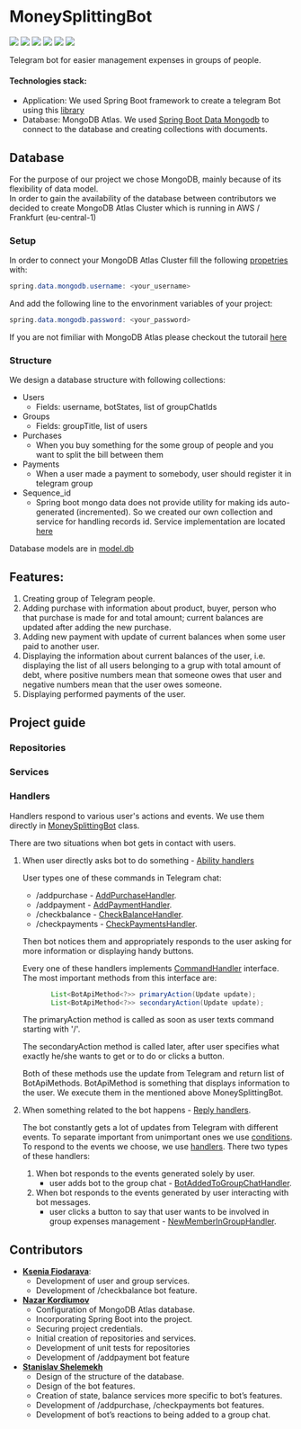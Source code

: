 # MoneySplittingBot

[![](https://img.shields.io/badge/Spring_Boot-2.3.0-yellowgreen)](https://spring.io/projects/spring-boot)
[![](https://img.shields.io/badge/Telegrambots_Abilities-4.7-lightgrey)](https://github.com/rubenlagus/TelegramBots/tree/master/telegrambots-abilities)
[![](https://img.shields.io/badge/Lombok-1.18.8-red)](https://projectlombok.org)
[![](https://img.shields.io/badge/Maven-4.0.0-green)](https://maven.apache.org)
[![](https://img.shields.io/badge/JUnit-5.0-blue)](https://junit.org/junit5)
[![](https://img.shields.io/badge/de.flapdoodle.embed.mongo-2.2.0-orange)](https://github.com/flapdoodle-oss/de.flapdoodle.embed.mongo)


Telegram bot for easier management expenses in groups of people. 

#### Technologies stack:

- Application: We used Spring Boot framework to create a telegram Bot using this [library](https://github.com/rubenlagus/TelegramBots/tree/master/telegrambots-abilities) <br>
- Database: MongoDB Atlas. We used [Spring Boot Data Mongodb](https://spring.io/guides/gs/accessing-data-mongodb/) 
to connect to the database and creating collections with documents.

## Database

For the purpose of our project we chose MongoDB, mainly because of its flexibility of data model. <br>
In order to gain the availability of the database between contributors we decided to create MongoDB Atlas Cluster which is running in AWS / Frankfurt (eu-central-1)

### Setup

In order to connect your MongoDB Atlas Cluster fill the following 
[propetries](https://github.com/nazkord/MoneySplittingBot/blob/master/src/main/resources/application.properties)
with: 
```java
spring.data.mongodb.username: <your_username>
```

 And add the following line to the envorinment variables of your project:

```java
spring.data.mongodb.password: <your_password>
```

If you are not fimiliar with MongoDB Atlas please checkout the tutorail [here](https://docs.atlas.mongodb.com/connect-to-cluster/)

### Structure

We design a database structure with following collections:

* Users
  * Fields: username, botStates, list of groupChatIds
* Groups
  * Fields: groupTitle, list of users
* Purchases
  * When you buy something for the some group of people and you want to split the bill between them
* Payments
  * When a user made a payment to somebody, user should register it in telegram group
* Sequence_id
  * Spring boot mongo data does not provide utility for making ids auto-generated (incremented). So we created our own collection and service for handling records id. Service implementation are located [here](https://github.com/nazkord/MoneySplittingBot/blob/master/src/main/java/com/dbteam/service/serviceImpl/SequenceGeneratorServiceImpl.java) 

Database models are in [model.db](https://github.com/nazkord/MoneySplittingBot/tree/master/src/main/java/com/dbteam/model/db)

## Features:

1. Creating group of Telegram people.
2. Adding purchase with information about product, buyer, person who that purchase is made for and total amount; current balances are updated after adding the new purchase.
3. Adding new payment with update of current balances when some user paid to another user.
4. Displaying the information about current balances of the user, i.e. displaying the list of all users belonging to a grup with total amount of debt, where positive numbers mean that someone owes that user and negative numbers mean that the user owes someone.
5. Displaying performed payments of the user.

## Project guide

### Repositories

### Services

### Handlers

Handlers respond to various user's actions and events. We use them directly in [MoneySplittingBot](https://github.com/nazkord/MoneySplittingBot/blob/master/src/main/java/com/dbteam/bot/MoneySplittingBot.java) class.

There are two situations when bot gets in contact with users. 
1. When user directly asks bot to do something - [Ability handlers](https://github.com/nazkord/MoneySplittingBot/tree/master/src/main/java/com/dbteam/controller/ability)
    
    User types one of these commands in Telegram chat:
    - /addpurchase - [AddPurchaseHandler](https://github.com/nazkord/MoneySplittingBot/blob/master/src/main/java/com/dbteam/controller/ability/AddPurchaseHandler.java).
    - /addpayment - [AddPaymentHandler](https://github.com/nazkord/MoneySplittingBot/blob/master/src/main/java/com/dbteam/controller/ability/AddPaymentHandler.java).
    - /checkbalance - [CheckBalanceHandler](https://github.com/nazkord/MoneySplittingBot/blob/master/src/main/java/com/dbteam/controller/ability/CheckBalanceHandler.java).
    - /checkpayments - [CheckPaymentsHandler](https://github.com/nazkord/MoneySplittingBot/blob/master/src/main/java/com/dbteam/controller/ability/CheckPaymentsHandler.java).
    
    Then bot notices them and appropriately responds to the user asking for more information or displaying handy buttons.
    
    Every one of these handlers implements [CommandHandler](https://github.com/nazkord/MoneySplittingBot/blob/master/src/main/java/com/dbteam/controller/ability/CommandHandler.java) interface.
    The most important methods from this interface are:
    ```java
           List<BotApiMethod<?>> primaryAction(Update update);
           List<BotApiMethod<?>> secondaryAction(Update update);
    ```
    The primaryAction method is called as soon as user texts command starting with '/'.
    
    The secondaryAction method is called later, after user specifies what exactly he/she wants to get or to do or clicks a button.
    
    Both of these methods use the update from Telegram and return list of BotApiMethods.
    BotApiMethod is something that displays information to the user.
    We execute them in the mentioned above MoneySplittingBot.
    
2. When something related to the bot happens - [Reply handlers](https://github.com/nazkord/MoneySplittingBot/tree/master/src/main/java/com/dbteam/controller/reply).
   
   The bot constantly gets a lot of updates from Telegram with different events.
   To separate important from unimportant ones we use [conditions](https://github.com/nazkord/MoneySplittingBot/tree/master/src/main/java/com/dbteam/controller/reply/condition).
   To respond to the events we choose, we use [handlers](https://github.com/nazkord/MoneySplittingBot/tree/master/src/main/java/com/dbteam/controller/reply/handlers).
   There two types of these handlers:
   1. When bot responds to the events generated solely by user.
        - user adds bot to the group chat - [BotAddedToGroupChatHandler](https://github.com/nazkord/MoneySplittingBot/blob/master/src/main/java/com/dbteam/controller/reply/handlers/event/BotAddedToGroupChatHandler.java).
   2. When bot responds to the events generated by user interacting with bot messages.
        - user clicks a button to say that user wants to be involved in group expenses management - [NewMemberInGroupHandler](https://github.com/nazkord/MoneySplittingBot/blob/master/src/main/java/com/dbteam/controller/reply/handlers/callback/NewMemberInGroupHandler.java).


## Contributors 

* <a href="https://github.com/xenoteo"><b>Ksenia Fiodarava</b></a>:
  * Development of user and group services.
  * Development of /checkbalance bot feature.
* <a href="https://github.com/nazkord"><b>Nazar Kordiumov</b></a>
  * Configuration of MongoDB Atlas database.
  * Incorporating Spring Boot into the project.
  * Securing project credentials.
  * Initial creation of repositories and services.
  * Development of unit tests for repositories
  * Development of /addpayment bot feature
* <a href="https://github.com/szelemeh"><b>Stanislav Shelemekh</b></a>
  * Design of the structure of the database.
  * Design of the bot features.
  * Creation of state, balance services more specific to bot’s features.
  * Development of  /addpurchase, /checkpayments bot features.
  * Development of bot’s reactions to being added to a group chat.

